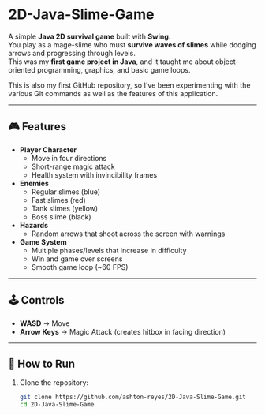 # 2D-Java-Slime-Game

A simple **Java 2D survival game** built with **Swing**.  
You play as a mage-slime who must **survive waves of slimes** while dodging arrows and progressing through levels.  
This was my **first game project in Java**, and it taught me about object-oriented programming, graphics, and basic game loops.

This is also my first GitHub repository, so I've been experimenting with the various Git commands as well as the features of this application.

---

## 🎮 Features
- **Player Character**  
  - Move in four directions 
  - Short-range magic attack
  - Health system with invincibility frames  
- **Enemies**  
  - Regular slimes (blue)  
  - Fast slimes (red)  
  - Tank slimes (yellow)  
  - Boss slime (black)  
- **Hazards**  
  - Random arrows that shoot across the screen with warnings  
- **Game System**  
  - Multiple phases/levels that increase in difficulty  
  - Win and game over screens  
  - Smooth game loop (~60 FPS)  

---

## 🕹️ Controls
- **WASD** → Move  
- **Arrow Keys** → Magic Attack (creates hitbox in facing direction)  

---

## 🚀 How to Run
1. Clone the repository:
   ```bash
   git clone https://github.com/ashton-reyes/2D-Java-Slime-Game.git
   cd 2D-Java-Slime-Game
